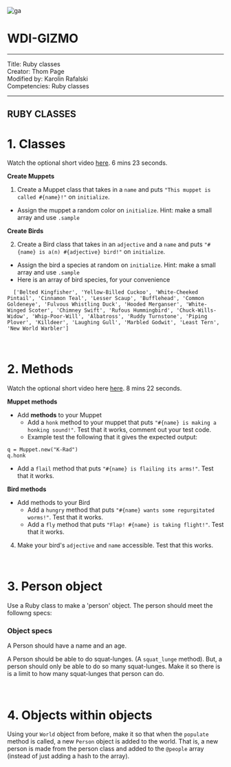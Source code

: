 ![ga](http://mobbook.generalassemb.ly/ga_cog.png)

# WDI-GIZMO

---
Title: Ruby classes <br>
Creator: Thom Page <br>
Modified by: Karolin Rafalski <br>
Competencies: Ruby classes<br>

---

## RUBY CLASSES

# 1. Classes

Watch the optional short video [here](https://www.youtube.com/watch?v=r6wVziWXYWI). 6 mins 23 seconds.

**Create Muppets**

1. Create a Muppet class that takes in a `name` and puts `"This muppet is called #{name}!"` on  `initialize`.   
  - Assign the muppet a random color on `initialize`. Hint: make a small array and use `.sample` 
 
**Create Birds**
 
2. Create a Bird class that takes in an `adjective` and a `name` and  puts `"#{name} is a(n) #{adjective} bird!"` on  `initialize`.   
  - Assign the bird a species at random on `initialize`.  Hint: make a small array and use `.sample` 
  - Here is an array of bird species, for your convenience
 
```
  ['Belted Kingfisher', 'Yellow-Billed Cuckoo', 'White-Cheeked Pintail', 'Cinnamon Teal', 'Lesser Scaup', 'Bufflehead', 'Common Goldeneye', 'Fulvous Whistling Duck', 'Hooded Merganser', 'White-Winged Scoter', 'Chimney Swift', 'Rufous Hummingbird', 'Chuck-Wills-Widow', 'Whip-Poor-Will', 'Albatross', 'Ruddy Turnstone', 'Piping Plover', 'Killdeer', 'Laughing Gull', 'Marbled Godwit', 'Least Tern', 'New World Warbler']
```
<br>

# 2. Methods

Watch the optional short video here [here](https://www.youtube.com/watch?v=c2a2bZf3LH4). 8 mins 22 seconds.

**Muppet methods**

* Add **methods** to your Muppet
  - Add a `honk` method to your muppet that puts `"#{name} is making a honking sound!"`. Test that it works, comment out your test code. 
  - Example test the following that it gives the expected output:
  
```
q = Muppet.new("K-Rad")
q.honk
```

- Add a `flail` method that puts `"#{name} is flailing its arms!"`. Test that it works.

**Bird methods**

* Add methods to your Bird
  - Add a `hungry` method that puts `"#{name} wants some regurgitated worms!"`. Test that it works.
  - Add a `fly` method that puts `"Flap! #{name} is taking flight!"`. Test that it works.
4. Make your bird's `adjective` and `name` accessible. Test that this works.

<br>

# 3. Person object

Use a Ruby class to make a 'person' object. The person should meet the followng specs:

### Object specs

A Person should have a name and an age.

A Person should be able to do squat-lunges. (A `squat_lunge` method). But, a person should only be able to do so many squat-lunges. Make it so there is is a limit to how many squat-lunges that person can do.

<br>

# 4. Objects within objects

Using your `World` object from before, make it so that when the `populate` method is called, a new `Person` object is added to the world. That is, a new person is made from the person class and added to the `@people` array (instead of just adding a hash to the array).


